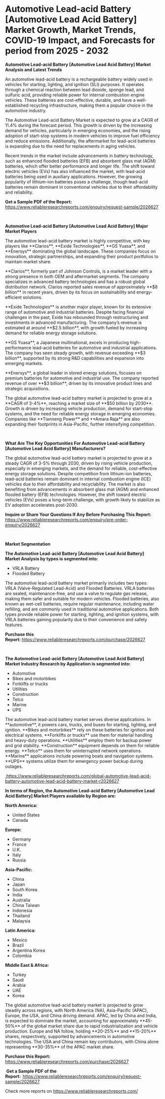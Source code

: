 <p><h1>Automotive Lead-acid Battery [Automotive Lead Acid Battery] Market Growth, Market Trends, COVID-19 Impact, and Forecasts for period from 2025 - 2032</h1></p><p><strong>Automotive Lead-acid Battery [Automotive Lead Acid Battery] Market Analysis and Latest Trends</strong></p>
<p><p>An automotive lead-acid battery is a rechargeable battery widely used in vehicles for starting, lighting, and ignition (SLI) purposes. It operates through a chemical reaction between lead dioxide, sponge lead, and sulfuric acid, providing reliable power for internal combustion engine vehicles. These batteries are cost-effective, durable, and have a well-established recycling infrastructure, making them a popular choice in the automotive industry.</p><p>The Automotive Lead-acid Battery Market is expected to grow at a CAGR of 11.4% during the forecast period. This growth is driven by the increasing demand for vehicles, particularly in emerging economies, and the rising adoption of start-stop systems in modern vehicles to improve fuel efficiency and reduce emissions. Additionally, the aftermarket for lead-acid batteries is expanding due to the need for replacements in aging vehicles.</p><p>Recent trends in the market include advancements in battery technology, such as enhanced flooded batteries (EFB) and absorbent glass mat (AGM) batteries, which offer better performance and longer life. The shift toward electric vehicles (EVs) has also influenced the market, with lead-acid batteries being used in auxiliary applications. However, the growing popularity of lithium-ion batteries poses a challenge, though lead-acid batteries remain dominant in conventional vehicles due to their affordability and reliability.</p></p>
<p><strong>Get a Sample PDF of the Report:&nbsp;</strong> <a href="https://www.reliableresearchreports.com/enquiry/request-sample/2026627?utm_campaign=38&utm_medium=2&utm_source=Github&utm_content=ia&utm_term=21012025&utm_id=automotive-lead-acid-battery-automotive-lead-acid-battery">https://www.reliableresearchreports.com/enquiry/request-sample/2026627</a></p>
<p>&nbsp;</p>
<p><strong>Automotive Lead-acid Battery [Automotive Lead Acid Battery] Major Market Players</strong></p>
<p><p>The automotive lead-acid battery market is highly competitive, with key players like **Clarios**, **Exide Technologies**, **GS Yuasa**, and **Enersys** dominating the global landscape. These companies focus on innovation, strategic partnerships, and expanding their product portfolios to maintain market share.</p><p>**Clarios**, formerly part of Johnson Controls, is a market leader with a strong presence in both OEM and aftermarket segments. The company specializes in advanced battery technologies and has a robust global distribution network. Clarios reported sales revenue of approximately **$8 billion** in recent years, driven by its focus on sustainability and energy-efficient solutions.</p><p>**Exide Technologies** is another major player, known for its extensive range of automotive and industrial batteries. Despite facing financial challenges in the past, Exide has rebounded through restructuring and investments in advanced manufacturing. The company’s revenue is estimated at around **$2.5 billion**, with growth fueled by increasing demand for reliable energy storage solutions.</p><p>**GS Yuasa**, a Japanese multinational, excels in producing high-performance lead-acid batteries for automotive and industrial applications. The company has seen steady growth, with revenue exceeding **$3 billion**, supported by its strong R&D capabilities and expansion into emerging markets.</p><p>**Enersys**, a global leader in stored energy solutions, focuses on premium batteries for automotive and industrial use. The company reported revenue of over **$3 billion**, driven by its innovative product lines and strategic acquisitions.</p><p>The global automotive lead-acid battery market is projected to grow at a **CAGR of 3-4%**, reaching a market size of **$50 billion by 2030**. Growth is driven by increasing vehicle production, demand for start-stop systems, and the need for reliable energy storage in emerging economies. Companies like **Tianneng Power** and **Amara Raja** are also expanding their footprints in Asia-Pacific, further intensifying competition.</p></p>
<p>&nbsp;</p>
<p><strong>What Are The Key Opportunities For Automotive Lead-acid Battery [Automotive Lead Acid Battery] Manufacturers?</strong></p>
<p><p>The global automotive lead-acid battery market is projected to grow at a steady CAGR of 3-5% through 2030, driven by rising vehicle production, especially in emerging markets, and the demand for reliable, cost-effective energy storage solutions. Despite competition from lithium-ion batteries, lead-acid batteries remain dominant in internal combustion engine (ICE) vehicles due to their affordability and recyclability. The market is also benefiting from advancements in absorbent glass mat (AGM) and enhanced flooded battery (EFB) technologies. However, the shift toward electric vehicles (EVs) poses a long-term challenge, with growth likely to stabilize as EV adoption accelerates post-2030.</p></p>
<p><strong>Inquire or Share Your Questions If Any Before Purchasing This Report:</strong> <a href="https://www.reliableresearchreports.com/enquiry/pre-order-enquiry/2026627?utm_campaign=38&utm_medium=2&utm_source=Github&utm_content=ia&utm_term=21012025&utm_id=automotive-lead-acid-battery-automotive-lead-acid-battery">https://www.reliableresearchreports.com/enquiry/pre-order-enquiry/2026627</a></p>
<p>&nbsp;</p>
<p><strong>Market Segmentation</strong></p>
<p><strong>The Automotive Lead-acid Battery [Automotive Lead Acid Battery] Market Analysis by types is segmented into:</strong></p>
<p><ul><li>VRLA Battery</li><li>Flooded Battery</li></ul></p>
<p><p>The automotive lead-acid battery market primarily includes two types: VRLA (Valve-Regulated Lead-Acid) and Flooded Batteries. VRLA batteries are sealed, maintenance-free, and use a valve to regulate gas release, making them safer and suitable for modern vehicles. Flooded batteries, also known as wet-cell batteries, require regular maintenance, including water refilling, and are commonly used in traditional automotive applications. Both types provide reliable power for starting, lighting, and ignition systems, with VRLA batteries gaining popularity due to their convenience and safety features.</p></p>
<p><strong>Purchase this Report:&nbsp;</strong><a href="https://www.reliableresearchreports.com/purchase/2026627?utm_campaign=38&utm_medium=2&utm_source=Github&utm_content=ia&utm_term=21012025&utm_id=automotive-lead-acid-battery-automotive-lead-acid-battery">https://www.reliableresearchreports.com/purchase/2026627</a></p>
<p>&nbsp;</p>
<p><strong>The Automotive Lead-acid Battery [Automotive Lead Acid Battery] Market Industry Research by Application is segmented into:</strong></p>
<p><ul><li>Automotive</li><li>Bikes and motorbikes</li><li>Forklifts or trucks</li><li>Utilities</li><li>Construction</li><li>Telco</li><li>Marine</li><li>UPS</li></ul></p>
<p><p>The automotive lead-acid battery market serves diverse applications. In **automotive**, it powers cars, trucks, and buses for starting, lighting, and ignition. **Bikes and motorbikes** rely on these batteries for ignition and electrical systems. **Forklifts or trucks** use them for material handling and heavy-duty operations. **Utilities** employ them for backup power and grid stability. **Construction** equipment depends on them for reliable energy. **Telco** uses them for uninterrupted network operations. **Marine** applications include powering boats and navigation systems. **UPS** systems utilize them for emergency power backup during outages.</p></p>
<p><a href="https://www.reliableresearchreports.com/global-automotive-lead-acid-battery-automotive-lead-acid-battery-market-r2026627?utm_campaign=38&utm_medium=2&utm_source=Github&utm_content=ia&utm_term=21012025&utm_id=automotive-lead-acid-battery-automotive-lead-acid-battery">&nbsp;https://www.reliableresearchreports.com/global-automotive-lead-acid-battery-automotive-lead-acid-battery-market-r2026627</a></p>
<p><strong>In terms of Region, the Automotive Lead-acid Battery [Automotive Lead Acid Battery] Market Players available by Region are:</strong></p>
<p>
    <p> <strong> North America: </strong>
        <ul>
            <li>United States</li>
            <li>Canada</li>
        </ul>
        </p> 
    <p> <strong> Europe: </strong>
        <ul>
            <li>Germany</li>
            <li>France</li>
            <li>U.K.</li>
            <li>Italy</li>
            <li>Russia</li>
        </ul>
        </p> 
    <p> <strong> Asia-Pacific: </strong>
        <ul>
            <li>China</li>
            <li>Japan</li>
            <li>South Korea</li>
            <li>India</li>
            <li>Australia</li>
            <li>China Taiwan</li>
            <li>Indonesia</li>
            <li>Thailand</li>
            <li>Malaysia</li>
        </ul>
        </p> 
    <p> <strong> Latin America: </strong>
        <ul>
            <li>Mexico</li>
            <li>Brazil</li>
            <li>Argentina Korea</li>
            <li>Colombia</li>
        </ul>
        </p> 
    <p> <strong> Middle East & Africa: </strong>
        <ul>
            <li>Turkey</li>
            <li>Saudi</li>
            <li>Arabia</li>
            <li>UAE</li>
            <li>Korea</li>
        </ul>
    </p>
    </p>
<p><p>The global automotive lead-acid battery market is projected to grow steadily across regions, with North America (NA), Asia-Pacific (APAC), Europe, the USA, and China driving demand. APAC, led by China and India, is expected to dominate the market, accounting for approximately **45-50%** of the global market share due to rapid industrialization and vehicle production. Europe and NA follow, holding **20-25%** and **15-20%** shares, respectively, supported by advancements in automotive technologies. The USA and China remain key contributors, with China alone representing **30-35%** of the APAC market share.</p></p>
<p><strong>Purchase this Report: </strong><a href="https://www.reliableresearchreports.com/purchase/2026627?utm_campaign=38&utm_medium=2&utm_source=Github&utm_content=ia&utm_term=21012025&utm_id=automotive-lead-acid-battery-automotive-lead-acid-battery">https://www.reliableresearchreports.com/purchase/2026627</a></p>
<p>&nbsp;<strong>Get a Sample PDF of the Report:&nbsp;&nbsp;</strong><a href="https://www.reliableresearchreports.com/enquiry/request-sample/2026627?utm_campaign=38&utm_medium=2&utm_source=Github&utm_content=ia&utm_term=21012025&utm_id=automotive-lead-acid-battery-automotive-lead-acid-battery">https://www.reliableresearchreports.com/enquiry/request-sample/2026627</a></p>
<p><strong></strong></p>
<p>Check more reports on <a href="https://www.reliableresearchreports.com/?utm_campaign=38&utm_medium=2&utm_source=Github&utm_content=ia&utm_term=21012025&utm_id=automotive-lead-acid-battery-automotive-lead-acid-battery">https://www.reliableresearchreports.com/</a></p>